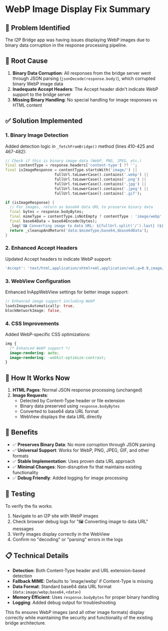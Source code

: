 # WebP Image Display Fix Summary

## 🔧 Problem Identified

The I2P Bridge app was having issues displaying WebP images due to binary data corruption in the response processing pipeline.

## 🎯 Root Cause

1. **Binary Data Corruption**: All responses from the bridge server went through JSON parsing (`jsonDecode(response.body)`), which corrupted binary WebP image data
2. **Inadequate Accept Headers**: The Accept header didn't indicate WebP support to the bridge server
3. **Missing Binary Handling**: No special handling for image responses vs HTML content

## ✅ Solution Implemented

### 1. Binary Image Detection
Added detection logic in `_fetchFromBridge()` method (lines 410-425 and 467-482):

```dart
// Check if this is binary image data (WebP, PNG, JPEG, etc.)
final contentType = response.headers['content-type'] ?? '';
final isImageResponse = contentType.startsWith('image/') || 
                      fullUrl.toLowerCase().contains('.webp') || 
                      fullUrl.toLowerCase().contains('.png') || 
                      fullUrl.toLowerCase().contains('.jpg') || 
                      fullUrl.toLowerCase().contains('.jpeg') || 
                      fullUrl.toLowerCase().contains('.gif');

if (isImageResponse) {
  // For images, return as base64 data URL to preserve binary data
  final bytes = response.bodyBytes;
  final mimeType = contentType.isNotEmpty ? contentType : 'image/webp';
  final base64Data = base64Encode(bytes);
  _log('🖼️ Converting image to data URL: ${fullUrl.split('/').last} (${bytes.length} bytes, $mimeType)');
  return _cleanupAndReturn('data:$mimeType;base64,$base64Data');
}
```

### 2. Enhanced Accept Headers
Updated Accept headers to indicate WebP support:
```dart
'Accept': 'text/html,application/xhtml+xml,application/xml;q=0.9,image/webp,image/avif,image/*,*/*;q=0.8'
```

### 3. WebView Configuration
Enhanced InAppWebView settings for better image support:
```dart
// Enhanced image support including WebP
loadsImagesAutomatically: true,
blockNetworkImage: false,
```

### 4. CSS Improvements
Added WebP-specific CSS optimizations:
```css
img { 
  /* Enhanced WebP support */
  image-rendering: auto;
  image-rendering: -webkit-optimize-contrast;
}
```

## 🔄 How It Works Now

1. **HTML Pages**: Normal JSON response processing (unchanged)
2. **Image Requests**: 
   - Detected by Content-Type header or file extension
   - Binary data preserved using `response.bodyBytes`
   - Converted to base64 data URL format
   - WebView displays the data URL directly

## 🎯 Benefits

- ✅ **Preserves Binary Data**: No more corruption through JSON parsing
- ✅ **Universal Support**: Works for WebP, PNG, JPEG, GIF, and other formats
- ✅ **Stable Implementation**: Uses proven data URL approach
- ✅ **Minimal Changes**: Non-disruptive fix that maintains existing functionality
- ✅ **Debug Friendly**: Added logging for image processing

## 🧪 Testing

To verify the fix works:

1. Navigate to an I2P site with WebP images
2. Check browser debug logs for "🖼️ Converting image to data URL" messages
3. Verify images display correctly in the WebView
4. Confirm no "decoding" or "parsing" errors in the logs

## 📋 Technical Details

- **Detection**: Both Content-Type header and URL extension-based detection
- **Fallback MIME**: Defaults to 'image/webp' if Content-Type is missing
- **Data Format**: Standard base64 data URL format (`data:image/webp;base64,<data>`)
- **Memory Efficient**: Uses `response.bodyBytes` for proper binary handling
- **Logging**: Added debug output for troubleshooting

This fix ensures WebP images (and all other image formats) display correctly while maintaining the security and functionality of the existing bridge architecture.